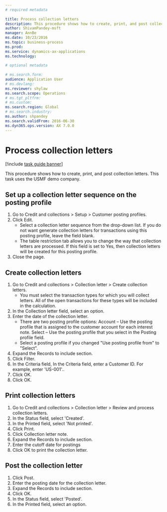 ```yaml
--- 
# required metadata 
 
title: Process collection letters
description: This procedure shows how to create, print, and post collection letters. 
author: ShivamPandey-msft
manager: AnnBe 
ms.date: 10/23/2016
ms.topic: business-process 
ms.prod:  
ms.service: dynamics-ax-applications 
ms.technology:  
 
# optional metadata 
 
# ms.search.form:   
audience: Application User 
# ms.devlang:  
ms.reviewer: shylaw
ms.search.scope: Operations 
# ms.tgt_pltfrm:  
# ms.custom:  
ms.search.region: Global
# ms.search.industry: 
ms.author: shpandey
ms.search.validFrom: 2016-06-30 
ms.dyn365.ops.version: AX 7.0.0 
---
```

# Process collection letters

[!include [task guide banner](../../includes/task-guide-banner.md)]

This procedure shows how to create, print, and post collection letters. This task uses the USMF demo company.


## Set up a collection letter sequence on the posting profile
1. Go to Credit and collections > Setup > Customer posting profiles.
2. Click Edit.
    * Select a collection letter sequence from the drop-down list. If you do not want generate collection letters for transactions using this posting profile, leave the field blank.  
    * The table restriction tab allows you to change the way that collection letters are processed. If this field is set to Yes, then collection letters will be created for this posting profile.  
3. Close the page.

## Create collection letters
1. Go to Credit and collections > Collection letter > Create collection letters.
    * You must select the transaction types for which you will collect letters. All of the open transactions for these types will be included in the calculation.  
2. In the Collection letter field, select an option.
3. Enter the date of the collection letter.
    * There are two posting profile options:   Account – Use the posting profile that is assigned to the customer account for each interest note.   Select – Use the posting profile that you select in the Posting profile field.  
    * Select a posting profile if you changed "Use posting profile from" to "Select".  
4. Expand the Records to include section.
5. Click Filter.
6. In the Criteria field, In the Criteria field, enter a Customer ID. For example, enter 'US-001'..
7. Click OK.
8. Click OK.

## Print collection letters
1. Go to Credit and collections > Collection letter > Review and process collection letters.
2. In the Status field, select 'Created'.
3. In the Printed field, select 'Not printed'.
4. Click Print.
5. Click Collection letter note.
6. Expand the Records to include section.
7. Enter the cutoff date for postings
8. Click OK to print the collection letter.

## Post the collection letter
1. Click Post.
2. Enter the posting date for the collection letter.
3. Expand the Records to include section.
4. Click OK.
5. In the Status field, select 'Posted'.
6. In the Printed field, select an option.

